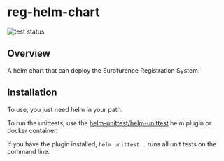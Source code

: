 # reg-helm-chart

<img src="https://github.com/eurofurence/reg-helm-chart/actions/workflows/helm-unit-tests.yml/badge.svg" alt="test status"/>

## Overview

A helm chart that can deploy the Eurofurence Registration System.

## Installation

To use, you just need helm in your path.

To run the unittests, use the [helm-unittest/helm-unittest](https://github.com/helm-unittest/helm-unittest) helm plugin or docker container.

If you have the plugin installed, `helm unittest .` runs all
unit tests on the command line.
